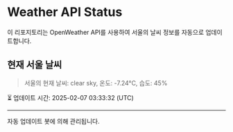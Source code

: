 
# Weather API Status

이 리포지토리는 OpenWeather API를 사용하여 서울의 날씨 정보를 자동으로 업데이트합니다.

## 현재 서울 날씨
> 서울의 현재 날씨: clear sky, 온도: -7.24°C, 습도: 45%

⏳ 업데이트 시간: 2025-02-07 03:33:32 (UTC)

---
자동 업데이트 봇에 의해 관리됩니다.
